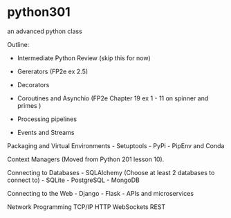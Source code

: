 # python301
an advanced python class

Outline:
- Intermediate Python Review (skip this for now)
- Gererators (FP2e ex 2.5) 
- Decorators

- Coroutines and Asynchio (FP2e Chapter 19 ex 1 - 11 on spinner and primes
)
- Processing pipelines
- Events and Streams

Packaging and Virtual Environments
    - Setuptools
    - PyPi
    - PipEnv and Conda

Context Managers (Moved from Python 201 lesson 10).

Connecting to Databases
    - SQLAlchemy (Choose at least 2 databases to connect to)
    - SQLite
    - PostgreSQL
    - MongoDB

Connecting to the Web
    - Django
    - Flask
    - APIs and microservices

Network Programming 
    TCP/IP
    HTTP
    WebSockets
    REST
    


